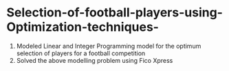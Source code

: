 # Selection-of-football-players-using-Optimization-techniques-
1) Modeled Linear and Integer Programming model for the optimum selection of players for a football competition
2) Solved the above modelling problem using  Fico Xpress
